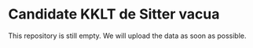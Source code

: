 # Candidate KKLT de Sitter vacua

This repository is still empty. We will upload the data as soon as possible.

